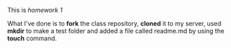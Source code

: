 This is *homework 1*

What I've done is to **fork** the class repository, **cloned** it to my server, used **mkdir** to make a test folder and added a file called readme.md by using the **touch** command. 